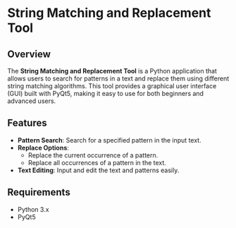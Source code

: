 # String Matching and Replacement Tool

## Overview

The **String Matching and Replacement Tool** is a Python application that allows users to search for patterns in a text and replace them using different string matching algorithms. This tool provides a graphical user interface (GUI) built with PyQt5, making it easy to use for both beginners and advanced users.

## Features

- **Pattern Search**: Search for a specified pattern in the input text.
- **Replace Options**:
  - Replace the current occurrence of a pattern.
  - Replace all occurrences of a pattern in the text.
- **Text Editing**: Input and edit the text and patterns easily.

## Requirements

- Python 3.x
- PyQt5

